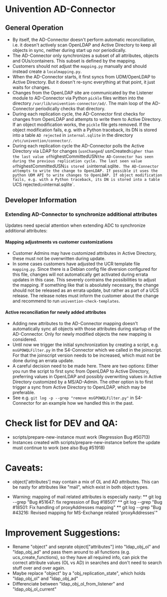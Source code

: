 # Univention AD-Connector

## General Operation

* By itself, the AD-Connector doesn't perform automatic reconciliation, i.e. it doesn't actively scan OpenLDAP
  and Active Directory to keep all objects in sync, neither during start up nor periodically.
* The AD-Connector only synchronizes a subset of all attributes, objects and OUs/containers. This subset is
  defined by the mapping.
* Customers should not adjust the `mapping.py` manually and should instead create a `localmapping.py`.
* When the AD-Connector starts, it first syncs from UDM/OpenLDAP to Active Directory. But it doesn't re-sync everything
  at that point, it just waits for changes.
* Changes from the OpenLDAP site are communicated by the Listener module to AD-Connector via Python `pickle` files
  written into the directory `/var/lib/univention-connector/ad/`. The main loop of the AD-Connector periodically
  checks that directory.
* During each replication cycle, the AD-Connector first checks for changes from OpenLDAP and attempts to write them to
  Active Directory. If an object modification works, the `pickle` file gets removed. If the object modification fails,
  e.g. with a Python traceback, its DN is stored into a table `AD rejected` in `internal.sqlite` in the directory
  `/etc/univention/connector/`.
* During each replication cycle the AD-Connector polls the Active Directory via LDAP for changes (`usnChanged`/
  usnCreated` higher than the last value of `highestCommittedUSN` the AD-Connector has seen during the previous
  replication cycle.
  The last seen value of `highestCommittedUSN` is stored in `internal.sqlite`. The AD-Connector attempts to write
  the change to OpenLDAP. If possible it uses the python UDM API to write changes to OpenLDAP. If object modification
  fails, e.g. with a Python traceback, its DN is stored into a table `UCS rejected` in `internal.sqlite`.

## Developer Information

### Extending AD-Connector to synchronize additional attributes

Updates need special attention when extending ADC to synchronize additional attributes:

#### Mapping adjustments vs customer customizations

* Customer Admins may have customized attributes in Active Directory, these must not be overwritten during update.
* In some cases customers have adjusted the UCR template file `mapping.py`. Since there is a Debian config file diversion
  configured for this file, changes will not automatically get activated during errata updates in this case.
  This severely contrains the possibilities to adjust the mapping. If something like that is absolutely necessary,
  the change should not be released as an errata update, but rather as part of a UCS release. The release notes
  must inform the customer about the change and recommend to run `univention-check-templates`.

#### Active reconciliation for newly added attributes

* Adding new attributes to the AD-Connector mapping doesn't automatically sync all objects with those attributes
  during startup of the AD-Connector. Only for newly modified objects the new mapping is considered.
* Until now we trigger the initial synchronization by creating a script, e.g. `msGPOWQLFilter.py` in the S4-Connector
  which we called in the joinscript. For that the joinscript version needs to be increased, which must not be done
  during an errata update.
* A careful decision need to be made here. There are two options: Either you run the script to first sync from
  OpenLDAP to Active Directory, preferring values in OpenLDAP and possibly overwriting values in Active Directory
  customized by a MS/AD-Admin. The other option is to first trigger a sync from Active Directory to OpenLDAP,
  which may be preferable.
* See e.g. `git log -p --grep "remove msGPOWQLFilter.py"` in S4-Connector for an example how we handled this in the
  past.

Check list for DEV and QA:
==========================
* scripts/prepare-new-instance must work (Regression Bug #50713)
* Instances created with scripts/prepare-new-instance before the
  update must continue to work (see also Bug #51918)

Caveats:
========
* object['attributes'] may contain a mix of OL and AD attributes.
  This can be nasty for attributes like "mail", which exist
  in both object types.

* Warning: mapping of mail related attributes is especially nasty:
** git log --grep "Bug #51647: fix regression of Bug #18501"
** git log --grep "Bug #18501: Fix handling of proxyAddresses mapping"
** git log --grep "Bug #43216: Revised mapping for MS-Exchange related 'proxyAddresses'"

Improvement Suggestions:
========================
* Rename "object" and seprate object["attributes"] into "ldap_obj_ol" and "ldap_obj_ad"
  and pass them around to all functions (e.g. ucs_create_functions),
  so they have all required info, can pick the correct attribute values (OL vs AD) in searches
  and don't need to search stuff over and over again.
* Maybe replace "object" by a "obj_replication_state", which holds "ldap_obj_ol" and "ldap_obj_ad"
* Differenciate between "ldap_obj_ol_from_listener" and "ldap_obj_ol_current"
